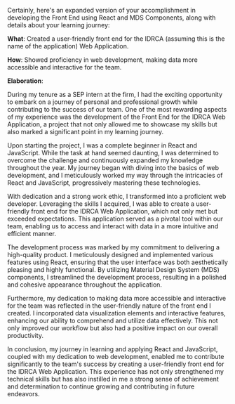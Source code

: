Certainly, here's an expanded version of your accomplishment in developing the Front End using React and MDS Components, along with details about your learning journey:

**What**: Created a user-friendly front end for the IDRCA (assuming this is the name of the application) Web Application.

**How**: Showed proficiency in web development, making data more accessible and interactive for the team.

**Elaboration**:

During my tenure as a SEP intern at the firm, I had the exciting opportunity to embark on a journey of personal and professional growth while contributing to the success of our team. One of the most rewarding aspects of my experience was the development of the Front End for the IDRCA Web Application, a project that not only allowed me to showcase my skills but also marked a significant point in my learning journey.

Upon starting the project, I was a complete beginner in React and JavaScript. While the task at hand seemed daunting, I was determined to overcome the challenge and continuously expanded my knowledge throughout the year. My journey began with diving into the basics of web development, and I meticulously worked my way through the intricacies of React and JavaScript, progressively mastering these technologies.

With dedication and a strong work ethic, I transformed into a proficient web developer. Leveraging the skills I acquired, I was able to create a user-friendly front end for the IDRCA Web Application, which not only met but exceeded expectations. This application served as a pivotal tool within our team, enabling us to access and interact with data in a more intuitive and efficient manner.

The development process was marked by my commitment to delivering a high-quality product. I meticulously designed and implemented various features using React, ensuring that the user interface was both aesthetically pleasing and highly functional. By utilizing Material Design System (MDS) components, I streamlined the development process, resulting in a polished and cohesive appearance throughout the application.

Furthermore, my dedication to making data more accessible and interactive for the team was reflected in the user-friendly nature of the front end I created. I incorporated data visualization elements and interactive features, enhancing our ability to comprehend and utilize data effectively. This not only improved our workflow but also had a positive impact on our overall productivity.

In conclusion, my journey in learning and applying React and JavaScript, coupled with my dedication to web development, enabled me to contribute significantly to the team's success by creating a user-friendly front end for the IDRCA Web Application. This experience has not only strengthened my technical skills but has also instilled in me a strong sense of achievement and determination to continue growing and contributing in future endeavors.
